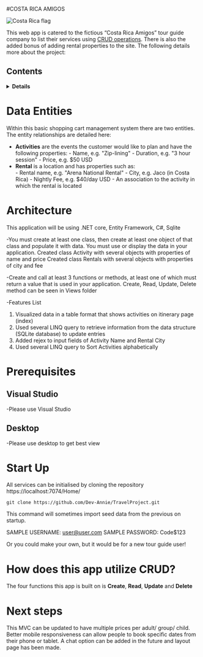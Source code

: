 #COSTA RICA AMIGOS

![Costa Rica flag]( https://www.crwflags.com/fotw/images/c/cr.gif)


This web app is catered to the fictious “Costa Rica Amigos” tour guide company to list their services using [CRUD operations](https://en.wikipedia.org/wiki/Create,_read,_update_and_delete).
There is also the added bonus of adding rental properties to the site.  The following details more about the project: 

## Contents

<details>
<summary><strong>Details</strong></summary>

-   [Data Entities](#data-entities)

-   [Architecture](#architecture)
-   [Prerequisites](#prerequisites)
-   [Start Up](#start-up)
-   [What does this CRUD app do?](#How-does-this-app-utilize-CRUD?) 
    -   [Create Operations](#create-operations)
    -   [Read Operations](#read-operations)
    -   [Update Operations](#update-operations)
    -   [Delete Operations](#delete-operations)
-   [Next Steps](#next-steps)

</details>

# Data Entities


Within this basic shopping cart management system there are two entities.   The entity relationships are detailed here: 


-    **Activities** are the events the customer would like to plan and have the following properties: 
    -   Name, e.g. "Zip-lining"
    -   Duration, e.g. "3 hour session"
    -   Price, e.g. $50 USD
-    **Rental** is a location and has properties such as:  
    -   Rental name, e.g. "Arena National Rental"
    -   City, e.g. Jaco (in Costa Rica)
    -   Nightly Fee, e.g. $40/day USD
    -   An association to the activity in which the rental is located

# Architecture

This application will be using .NET core, Entity Framework, C#, Sqlite 

-You must create at least one class, then create at least one object of that class and populate it with data. You must use or display the data in your application.
 Created class Activity with several objects with properties of name and price
 Created class Rentals with several objects with properties of city and fee

-Create and call at least 3 functions or methods, at least one of which must return a value that is used in your application.
Create, Read, Update, Delete method can be seen in Views folder 

-Features List 
1. Visualized data in a table format that shows activities on itinerary page (index)
2. Used several LINQ query to retrieve information from the data structure (SQLite database) to update entries 
3. Added rejex to input fields of Activity Name and Rental City
4. Used several LINQ query to Sort Activities alphabetically




# Prerequisites

## Visual Studio

-Please use Visual Studio

## Desktop

-Please use desktop to get best view

# Start Up

All services can be initialised by cloning the repository
https://localhost:7074/Home/

```console
git clone https://github.com/Dev-Annie/TravelProject.git

```

This command will sometimes import seed data from the previous on startup.

SAMPLE USERNAME: user@user.com
SAMPLE PASSWORD: Code$123

Or you could make your own, but it would be for a new tour guide user!


# How does this app utilize CRUD?

The four functions this app is built on is **Create**, **Read**, **Update** and **Delete** 


# Next steps

This MVC can be updated to have multiple prices per adult/ group/ child.  
Better mobile responsiveness can allow people to book specific dates from their phone or tablet.
A chat option can be added in the future and layout page has been made.

